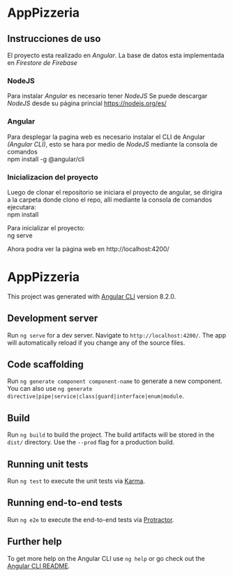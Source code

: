 # AppPizzeria
## Instrucciones de uso
El proyecto esta realizado en *Angular*. La base de datos esta implementada en *Firestore de Firebase*
### NodeJS
Para instalar *Angular* es necesario tener *NodeJS*
Se puede descargar *NodeJS* desde su página princial https://nodejs.org/es/
### Angular
Para desplegar la pagina web es necesario instalar el CLI de Angular *(Angular CLI)*, esto se hara por medio de *NodeJS* mediante la consola de comandos  
npm install -g @angular/cli  
### Inicializacion del proyecto  
Luego de clonar el repositorio se iniciara el proyecto de angular, se dirigira a la carpeta donde clono el repo, allí mediante la consola de comandos ejecutara:  
npm install   
  
Para inicializar el proyecto:  
ng serve  
  
Ahora podra ver la página web en http://localhost:4200/  

# AppPizzeria

This project was generated with [Angular CLI](https://github.com/angular/angular-cli) version 8.2.0.

## Development server

Run `ng serve` for a dev server. Navigate to `http://localhost:4200/`. The app will automatically reload if you change any of the source files.

## Code scaffolding

Run `ng generate component component-name` to generate a new component. You can also use `ng generate directive|pipe|service|class|guard|interface|enum|module`.

## Build

Run `ng build` to build the project. The build artifacts will be stored in the `dist/` directory. Use the `--prod` flag for a production build.

## Running unit tests

Run `ng test` to execute the unit tests via [Karma](https://karma-runner.github.io).

## Running end-to-end tests

Run `ng e2e` to execute the end-to-end tests via [Protractor](http://www.protractortest.org/).

## Further help

To get more help on the Angular CLI use `ng help` or go check out the [Angular CLI README](https://github.com/angular/angular-cli/blob/master/README.md).
